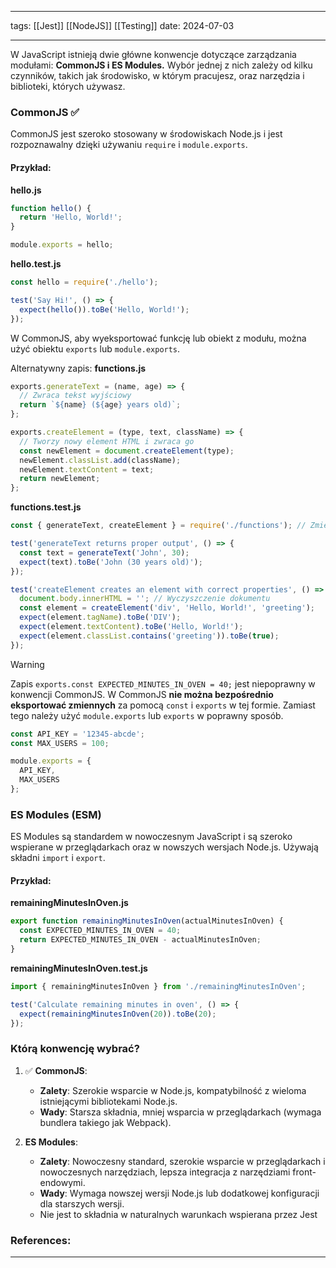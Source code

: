 
--- 
tags: [[Jest]] [[NodeJS]] [[Testing]] 
date: 2024-07-03

---
W JavaScript istnieją dwie główne konwencje dotyczące zarządzania modułami: **CommonJS i ES Modules.** Wybór jednej z nich zależy od kilku czynników, takich jak środowisko, w którym pracujesz, oraz narzędzia i biblioteki, których używasz. 

### CommonJS ✅

CommonJS jest szeroko stosowany w środowiskach Node.js i jest rozpoznawalny dzięki używaniu `require` i `module.exports`.
#### Przykład:

**hello.js**
```js
function hello() {
  return 'Hello, World!';
}

module.exports = hello;
```
**hello.test.js**
```js
const hello = require('./hello');

test('Say Hi!', () => {
  expect(hello()).toBe('Hello, World!');
});
```

W CommonJS, aby wyeksportować funkcję lub obiekt z modułu, można użyć obiektu `exports` lub `module.exports`.

Alternatywny zapis:
**functions.js**
```js
exports.generateText = (name, age) => {
  // Zwraca tekst wyjściowy
  return `${name} (${age} years old)`;
};

exports.createElement = (type, text, className) => {
  // Tworzy nowy element HTML i zwraca go
  const newElement = document.createElement(type);
  newElement.classList.add(className);
  newElement.textContent = text;
  return newElement;
};
```
**functions.test.js**
```js
const { generateText, createElement } = require('./functions'); // Zmien 'functions' na właściwą nazwę pliku

test('generateText returns proper output', () => {
  const text = generateText('John', 30);
  expect(text).toBe('John (30 years old)');
});

test('createElement creates an element with correct properties', () => {
  document.body.innerHTML = ''; // Wyczyszczenie dokumentu
  const element = createElement('div', 'Hello, World!', 'greeting');
  expect(element.tagName).toBe('DIV');
  expect(element.textContent).toBe('Hello, World!');
  expect(element.classList.contains('greeting')).toBe(true);
});

```

>[!warning]
>Zapis `exports.const EXPECTED_MINUTES_IN_OVEN = 40;` jest niepoprawny w konwencji CommonJS. W CommonJS **nie można bezpośrednio eksportować zmiennych** za pomocą `const` i `exports` w tej formie. Zamiast tego należy użyć `module.exports` lub `exports` w poprawny sposób.

```js
const API_KEY = '12345-abcde';
const MAX_USERS = 100;

module.exports = {
  API_KEY,
  MAX_USERS
};
```

### ES Modules (ESM) 

ES Modules są standardem w nowoczesnym JavaScript i są szeroko wspierane w przeglądarkach oraz w nowszych wersjach Node.js. Używają składni `import` i `export`.
#### Przykład:

**remainingMinutesInOven.js**
```js
export function remainingMinutesInOven(actualMinutesInOven) {
  const EXPECTED_MINUTES_IN_OVEN = 40;
  return EXPECTED_MINUTES_IN_OVEN - actualMinutesInOven;
}
```

**remainingMinutesInOven.test.js**
```js
import { remainingMinutesInOven } from './remainingMinutesInOven';

test('Calculate remaining minutes in oven', () => {
  expect(remainingMinutesInOven(20)).toBe(20);
});
```

### Którą konwencję wybrać?

1. ✅ **CommonJS**: 
    
    - **Zalety**: Szerokie wsparcie w Node.js, kompatybilność z wieloma istniejącymi bibliotekami Node.js.
    - **Wady**: Starsza składnia, mniej wsparcia w przeglądarkach (wymaga bundlera takiego jak Webpack).

1.  **ES Modules**:
    
    - **Zalety**: Nowoczesny standard, szerokie wsparcie w przeglądarkach i nowoczesnych narzędziach, lepsza integracja z narzędziami front-endowymi.
    - **Wady**: Wymaga nowszej wersji Node.js lub dodatkowej konfiguracji dla starszych wersji.
    - Nie jest to składnia w naturalnych warunkach wspierana przez Jest
    
### References:


---



